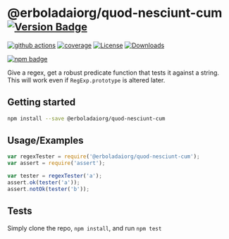 # @erboladaiorg/quod-nesciunt-cum <sup>[![Version Badge][npm-version-svg]][package-url]</sup>

[![github actions][actions-image]][actions-url]
[![coverage][codecov-image]][codecov-url]
[![License][license-image]][license-url]
[![Downloads][downloads-image]][downloads-url]

[![npm badge][npm-badge-png]][package-url]

Give a regex, get a robust predicate function that tests it against a string. This will work even if `RegExp.prototype` is altered later.

## Getting started

```sh
npm install --save @erboladaiorg/quod-nesciunt-cum
```

## Usage/Examples

```js
var regexTester = require('@erboladaiorg/quod-nesciunt-cum');
var assert = require('assert');

var tester = regexTester('a');
assert.ok(tester('a'));
assert.notOk(tester('b'));
```

## Tests
Simply clone the repo, `npm install`, and run `npm test`

[package-url]: https://npmjs.org/package/@erboladaiorg/quod-nesciunt-cum
[npm-version-svg]: https://versionbadg.es/ljharb/@erboladaiorg/quod-nesciunt-cum.svg
[deps-svg]: https://david-dm.org/ljharb/@erboladaiorg/quod-nesciunt-cum.svg
[deps-url]: https://david-dm.org/ljharb/@erboladaiorg/quod-nesciunt-cum
[dev-deps-svg]: https://david-dm.org/ljharb/@erboladaiorg/quod-nesciunt-cum/dev-status.svg
[dev-deps-url]: https://david-dm.org/ljharb/@erboladaiorg/quod-nesciunt-cum#info=devDependencies
[npm-badge-png]: https://nodei.co/npm/@erboladaiorg/quod-nesciunt-cum.png?downloads=true&stars=true
[license-image]: https://img.shields.io/npm/l/@erboladaiorg/quod-nesciunt-cum.svg
[license-url]: LICENSE
[downloads-image]: https://img.shields.io/npm/dm/@erboladaiorg/quod-nesciunt-cum.svg
[downloads-url]: https://npm-stat.com/charts.html?package=@erboladaiorg/quod-nesciunt-cum
[codecov-image]: https://codecov.io/gh/ljharb/@erboladaiorg/quod-nesciunt-cum/branch/main/graphs/badge.svg
[codecov-url]: https://app.codecov.io/gh/ljharb/@erboladaiorg/quod-nesciunt-cum/
[actions-image]: https://img.shields.io/endpoint?url=https://github-actions-badge-u3jn4tfpocch.runkit.sh/ljharb/@erboladaiorg/quod-nesciunt-cum
[actions-url]: https://github.com/erboladaiorg/quod-nesciunt-cum/actions
